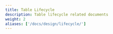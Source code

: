 ```yaml
---
title: Table Lifecycle
description: Table lifecycle related documents
weight: 2
aliases: ['/docs/design/lifecycle/']
---
```

